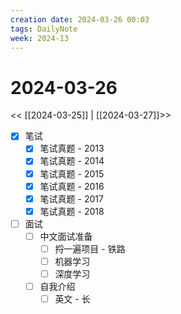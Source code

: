 ```yaml
---
creation date: 2024-03-26 00:03
tags: DailyNote
week: 2024-13
---
```


# 2024-03-26

<< [[2024-03-25]] | [[2024-03-27]]>>

- [x] 笔试
	- [x] 笔试真题 - 2013
	- [x] 笔试真题 - 2014
	- [x] 笔试真题 - 2015
	- [x] 笔试真题 - 2016
	- [x] 笔试真题 - 2017
	- [x] 笔试真题 - 2018
- [ ] 面试
	- [ ] 中文面试准备
		- [ ] 捋一遍项目 - 铁路
		- [ ] 机器学习
		- [ ] 深度学习
	- [ ] 自我介绍
		- [ ] 英文 - 长
